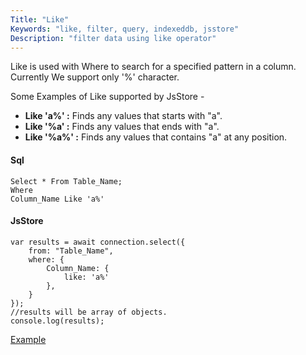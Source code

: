 ```yaml
---
Title: "Like"
Keywords: "like, filter, query, indexeddb, jsstore"
Description: "filter data using like operator"
---
```


Like is used with Where to search for a specified pattern in a column. Currently We support only '%' character.

Some Examples of Like supported by JsStore -

*   **Like 'a%' :** Finds any values that starts with "a".
*   **Like '%a' :** Finds any values that ends with "a".
*   **Like '%a%' :** Finds any values that contains "a" at any position.

#### Sql

```
Select * From Table_Name;
Where
Column_Name Like 'a%'
```

#### JsStore

```
var results = await connection.select({
    from: "Table_Name",
    where: {
        Column_Name: {
            like: 'a%'
        },
    }
});
//results will be array of objects.
console.log(results);
```

<p class="margin-top-40px text-center">
    <a class="btn info" target="_blank" href="https://ujjwalguptaofficial.github.io/idbstudio/?db=Demo&query=select(%7B%0A%20%20%20%20from%3A%20%22Customers%22%2C%0A%20%20%20%20where%3A%20%7B%0A%20%20%20%20%20%20%20%20customerName%3A%7B%20like%3A'%25or%25'%7D%0A%20%20%20%20%7D%0A%7D)%3B%0A">Example</a>
</p>
